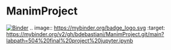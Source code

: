 # ManimProject
[![Binder](https://mybinder.org/badge_logo.svg)](https://mybinder.org/v2/gh/bdebastiani/ManimProject.git/main?labpath=504%20final%20project%20jupyter.ipynb)
.. image:: https://mybinder.org/badge_logo.svg
 :target: https://mybinder.org/v2/gh/bdebastiani/ManimProject.git/main?labpath=504%20final%20project%20jupyter.ipynb
